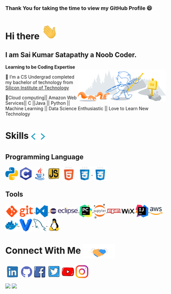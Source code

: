 ### Thank You for taking the time to view my GitHub Profile :smile: 
<h1> Hi there <img src="Assert/hi.gif" width="50px" align = 'cente' > 
</h1>
<h2>I am Sai Kumar Satapathy a Noob Coder.</h2>
<b>Learning to be Coding Expertise</b>
<br> 
<a>
<img width="55%" align="right" alt="Github" src= 'Assert/git-header.svg' />


🔭 I’m a CS Undergrad completed my bachelor of technology from [Silicon Institute of Technology](https://www.silicon.ac.in/)

🌱Cloud computing|| Amazon Web Services|| C  ||Java  ||  Python  ||  Machine Learning  ||  Data Science Enthusiastic ||  Love to Learn New Technology 


<h1> Skills <img src='Assert/code.webp' width="45px" align ='center'> </h1>
<h2> Programming Language</h2>
<a href= https://github.com/kumar-sai-21?tab=repositories&q=&type=&language=python&sort= ><img src='Assert/python.svg' width=40 align= center></a>
<a href= https://github.com/kumar-sai-21?tab=repositories&q=&type=&language=c&sort=><img src='Assert/c.svg' width=40 align= center></a>
<a href= https://github.com/kumar-sai-21?tab=repositories&q=&type=&language=java&sort=><img src='Assert/java.svg' width=40 align= center></a>
<a href=https://github.com/kumar-sai-21?tab=repositories&q=&type=&language=javascript&sort=><img src='Assert/js.webp' width=40 align= center></a> 
<a href=https://github.com/kumar-sai-21?tab=repositories&q=&type=&html&sort=><img src='Assert/html.gif' width=45 align= center></a> 
<a href=https://github.com/kumar-sai-21?tab=repositories&q=&type=&html&sort=><img src='Assert/css.gif' width=45 align= center> </a>
<img src='Assert/css.gif' width=45 align= center> </a>


<h2> Tools</h2>
<a href ='https://github.com/kumar-sai-21'/><img src= "Assert/git.gif" width='90' align='center'>
<img src= "Assert/vscode.webp" width='40' align='center'> 
<img src= "Assert/Eclipse.svg" width='90' align='center'> 
<img src= "Assert/pycharm.svg" width='40' align='center'> 
<img src= "Assert/jupyter.png" width='40' align='center'>
<img src= "Assert/npm.svg" width='40' align='center'> 
<img src= "Assert/wix.png" width='40' align='center'> 
<img src= "Assert/intellij.png" width='40'align='center'>
<img src= "Assert/aws.svg" width='40'align='center'>
<img src= "Assert/docker.svg" width='40'align='center'>
<img src= "Assert/vagrant.svg" width='40'align='center'>
<img src= "Assert/mysql.svg" width='40'align='center'>
<img src= "Assert/linux.svg" width='40'align='center'>
<!--<img src= "Assert/jupyter.png" width='40' align='center'-->
</a>
<h1> Connect With Me <img src='Assert/handshake.gif' width="100px" align = center> </h1>

<a href = 'https://www.linkedin.com/in/satapathy-sai/'><img width =45px align = 'center' src="Assert/linkedin.gif"></a> 
<a href = 'https://github.com/kumar-sai-21'><img width =35px align = 'center' src="Assert/github.svg"></a>
<a href = 'https://www.facebook.com/profile.php?id=100005693494778'><img width =40px align = 'center' src="Assert/fb.webp"></a>
<a href = 'https://www.twitter.com/itz_SaiKumar'><img width =40px align = 'center' src="Assert/twitter.webp"></a>
<a href = 'https://www.youtube.com/channel/UCW7Za-LRrUqWgroZR-T5WWg'><img width =40px align = 'center' src="Assert/yt.webp"></a>
<a href = 'https://www.instagram.com/kumar_sai__21/'><img width =40px align = 'center' src="Assert/instagram.svg"></a>
              
              
              
<img src="https://github-readme-stats.vercel.app/api?username=kumar-sai-21&show_icons=true&theme=tokyonight" />


<img src="https://github-readme-stats.vercel.app/api/top-langs/?username=kumar-sai-21&theme=dracula"/>

<!--
**kumar-sai-21/kumar-sai-21** is a ✨ _special_ ✨ repository because its `README.md` (this file) appears on your GitHub profile.
-->
